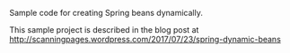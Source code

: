 Sample code for creating Spring beans dynamically.

This sample project is described in the blog post at 
http://scanningpages.wordpress.com/2017/07/23/spring-dynamic-beans


